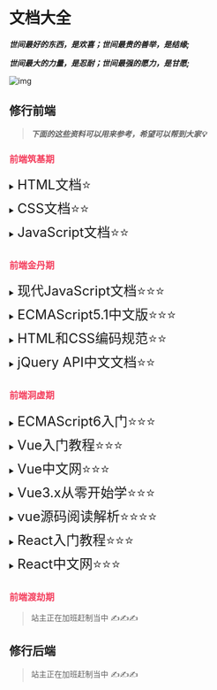 # 文档大全

*<b>世间最好的东西，是欢喜；世间最贵的善举，是结缘;</b>*

*<b>世间最大的力量，是忍耐；世间最强的愿力，是甘愿;</b>*



![img](https://dl4.weshineapp.com/gif/20171019/0bc35b9c2acfc1842d188d2df71de023.gif?f=micro_5a2m5Lmg)

## 修行前端

> ***下面的这些资料可以用来参考，希望可以帮到大家💡***

### <font face="微软雅黑" color = "#f43f5e">前端筑基期</font>

<details>
    <summary><font size = 5px>HTML文档⭐</font></summary>
<p>简介：HTML 是网页使用的语言，定义了网页的结构和内容。浏览器访问网站，其实就是从服务器下载 HTML 代码，然后渲染出网页。HTML 的全名是“超文本标记语言”（HyperText Markup Language），上个世纪90年代由欧洲核子研究中心的物理学家蒂姆·伯纳斯-李（Tim Berners-Lee）发明。它的最大特点就是支持超链接，点击链接就可以跳转到其他网页，从而构成了整个互联网。</p>
    <p>
       来源：网道 / WangDoc.com 
    </p>
    <p>
      <a href="https://wangdoc.com/html/intro.html">网址:</a>
        <a href="https://wangdoc.com/html/intro.html">https://wangdoc.com/html/intro.html</a></p></details>

<details>
	<summary><font size = 5px>CSS文档⭐⭐</font></summary>
<p>简介：层叠样式表(英文全称：Cascading Style Sheets)是一种用来表现HTML（标准通用标记语言的一个应用）或XML（标准通用标记语言的一个子集）等文件样式的计算机语言。CSS不仅可以静态地修饰网页，还可以配合各种脚本语言动态地对网页各元素进行格式化。</p>
    <a href="https://developer.mozilla.org/zh-CN/docs/Web/CSS">网址:</a>
        <a href="https://developer.mozilla.org/zh-CN/docs/Web/CSS">https://developer.mozilla.org/zh-CN/docs/Web/CSS</a></p>
</details>

<details>
	<summary><font size = 5px>JavaScript文档⭐⭐</font></summary>
<p>简介：层叠样式表(英文全称：Cascading Style Sheets)是一种用来表现HTML（标准通用标记语言的一个应用）或XML（标准通用标记语言的一个子集）等文件样式的计算机语言。CSS不仅可以静态地修饰网页，还可以配合各种脚本语言动态地对网页各元素进行格式化。</p>
    <a href="https://developer.mozilla.org/zh-CN/docs/Web/CSS">网址:</a>
        <a href="https://developer.mozilla.org/zh-CN/docs/Web/CSS">https://developer.mozilla.org/zh-CN/docs/Web/CSS</a></p>
</details>

### <font face="微软雅黑" color = "#f43f5e">前端金丹期</font>

<details>
	<summary><font size = 5px>现代JavaScript文档⭐⭐⭐</font></summary>
<p>简介：高阶的 JavaScript 相关知识。</p>
    <p>作者：Ilya Kantor</p>
    <a href="https://zh.javascript.info">网址:</a>
        <a href="https://zh.javascript.info">https://zh.javascript.info</a></p>
</details>

<details>
	<summary><font size = 5px>ECMAScript5.1中文版⭐⭐⭐</font></summary>
<p>简介：关于部分不属于规范，本规范是w3c 规范的镜像版，目前以100%完成，但尚未校订，本规范为阅读而生，意在优化阅读体验。</p>
    <p>作者：颜海镜</p>
    <a href="http://yanhaijing.com/es5">网址:</a>
        <a href="http://yanhaijing.com/es5">http://yanhaijing.com/es5</a></p>
</details>

<details>
	<summary><font size = 5px>HTML和CSS编码规范⭐⭐</font></summary>
<p>简介：编写一致、灵活和可持续的 HTML 和 CSS 代码的规范。 永远遵循同一套编码规范 -- 可以是这里列出的，也可以是你自己总结的。如果你发现本规范中有任何错误，敬请指正。通过 在 GitHub 上提交 issue 为本规范贡献力量。。</p>
    <p>来源：Code Guide / codeguide.bootcss.comr</p>
    <a href="https://codeguide.bootcss.com">网址:</a>
        <a href="https://codeguide.bootcss.com">https://codeguide.bootcss.com</a></p>
</details>

<details>
	<summary><font size = 5px>jQuery API中文文档⭐⭐</font></summary>
<p>简介：jQuery 是一个高效、精简并且功能丰富的 JavaScript 工具库。它提供的 API 易于使用且兼容众多浏览器，这让诸如 HTML 文档遍历和操作、事件处理、动画和 Ajax 操作更加简单。</p>
    <p>来源：jQuery中文网 / jquery123.com</p>
    <a href="https://www.jquery123.com">网址:</a>
        <a href="https://www.jquery123.com">https://www.jquery123.com</a></p>
</details>



### <font face="微软雅黑" color = "#f43f5e">前端洞虚期</font>

<details>
	<summary><font size = 5px>ECMAScript6入门⭐⭐⭐</font></summary>
<p>简介《ECMAScript 6 教程》是一本开源的 JavaScript 语言教程，全面介绍 ECMAScript 6 新引入的语法特性。
本书覆盖 ES6 与上一个版本 ES5 的所有不同之处，对涉及的语法知识给予详细介绍，并给出大量简洁易懂的示例代码。</p>
    <p>来源：阮一峰 / WangDoc.com</p>
    <a href="https://wangdoc.com/es6">网址:</a>
        <a href="https://wangdoc.com/es6">https://wangdoc.com/es6</a></p>
</details>

<details>
	<summary><font size = 5px>Vue入门教程⭐⭐⭐</font></summary>
<p>简介：Vue (读音 /vjuː/，类似于 view) 是一套用于构建用户界面的渐进式框架。与其它大型框架不同的是，Vue 被设计为可以自底向上逐层应用。
Vue 的核心库只关注视图层，不仅易于上手，还便于与第三方库或既有项目整合。另一方面，当与现代化的工具链以及各种支持类库结合使用时，Vue 也完全能够为复杂的单页应用提供驱动。</p>
    <p>来源：Hi-Jimmy</p>
    <a href="https://www.cnblogs.com/JHelius/p/11684069.html">网址:</a>
        <a href="https://www.cnblogs.com/JHelius/p/11684069.html">https://www.cnblogs.com/JHelius/p/11684069.html</a></p>
</details>

<details>
	<summary><font size = 5px>Vue中文网⭐⭐⭐</font></summary>
<p>简介：Vue (读音 /vjuː/，类似于 view) 是一套用于构建用户界面的渐进式框架。与其它大型框架不同的是，Vue 被设计为可以自底向上逐层应用。</p>
    <p>来源：Vue中文网</p>
    <a href="https://cn.vuejs.org">网址:</a>
        <a href="https://cn.vuejs.org">https://cn.vuejs.org</a></p>
</details>

<details>
	<summary><font size = 5px>Vue3.x从零开始学⭐⭐⭐</font></summary>
<p>简介：本视频适合没有Vue2基础的新手学习，你不用学完Vue2，而直接学习这个教程就可以了。Vue新发布的3.x版本，相较于Vue2有了很多扩充，用法上也有了不少的改变。</p>
    <p>来源：JSPang.com</p>
    <a href="https://www.jspang.com/article/68">网址:</a>
        <a href="https://www.jspang.com/article/68">https://www.jspang.com/article/68</a></p>
</details>

<details>
	<summary><font size = 5px>vue源码阅读解析⭐⭐⭐⭐</font></summary>
<p>简介：使用 vue 也有一段时间了，前段时间看了看 vue 的源码，很多小伙伴看到vue几万行的源码都是望而止步了，当时看源码看得也很费劲，下面分享一下我对vue源码的一些理解和感触。</p>
    <p>来源：web-zenghao</p>
    <a href="https://zhuanlan.zhihu.com/p/419896443">网址:</a>
        <a href="https://zhuanlan.zhihu.com/p/419896443">https://zhuanlan.zhihu.com/p/419896443</a></p>
</details>

<details>
	<summary><font size = 5px>React入门教程⭐⭐⭐</font></summary>
<p>简介：React 的核心思想是：封装组件。各个组件维护自己的状态和 UI，当状态变更，自动重新渲染整个组件。
基于这种方式的一个直观感受就是我们不再需要不厌其烦地来回查找某个 DOM 元素，然后操作 DOM 去更改 UI。</p>
    <p>来源：hulufei</p>
    <a href="https://hulufei.gitbooks.io/react-tutorial/content">网址:</a>
        <a href="https://hulufei.gitbooks.io/react-tutorial/content">https://hulufei.gitbooks.io/react-tutorial/content</a></p>
</details>

<details>
	<summary><font size = 5px>React中文网⭐⭐⭐</font></summary>
<p>简介：React 是一个用于构建用户界面的 JavaScript 库。 在我们的主页或教程中了解 React 的全部内容。</p>
    <p>来源：React中文网</p>
    <a href="https://zh-hans.reactjs.org">网址:</a>
        <a href="https://zh-hans.reactjs.org">https://zh-hans.reactjs.org</a></p>
</details>


### <font face="微软雅黑" color = "#f43f5e">前端渡劫期</font>
>站主正在加班赶制当中
>✍️✍️✍️

## 修行后端

>站主正在加班赶制当中
>✍️✍️✍️

> 
>
<!-- > 人生，唯有不断地舍，方可真正有所得  -->